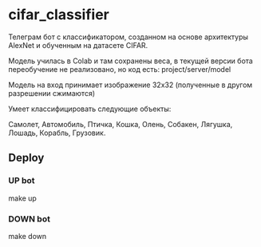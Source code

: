 # cifar_classifier
Телеграм бот с классификатором, созданном на основе архитектуры AlexNet и обученным на датасете CIFAR.

Модель училась в Colab и там сохранены веса, в текущей версии бота переобучение не реализовано, но код есть:
project/server/model

Модель на вход принимает изображение 32х32 (полученные в другом разрешении сжимаются)

Умеет классифицировать следующие объекты:

Самолет, Автомобиль, Птичка, Кошка, Олень, Собакен, Лягушка, Лошадь, Корабль, Грузовик.


## Deploy

### UP bot
make up

### DOWN bot
make down




